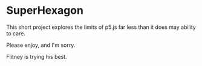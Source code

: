 # SuperHexagon

This short project explores the limits of p5.js far less than it does may ability to care.

Please enjoy, and I'm sorry.

Flitney is trying his best.
